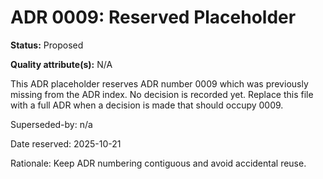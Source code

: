 # ADR 0009: Reserved Placeholder

**Status:** Proposed

**Quality attribute(s):** N/A

This ADR placeholder reserves ADR number 0009 which was previously
missing from the ADR index. No decision is recorded yet. Replace this
file with a full ADR when a decision is made that should occupy 0009.

Superseded-by: n/a

Date reserved: 2025-10-21

Rationale: Keep ADR numbering contiguous and avoid accidental reuse.
